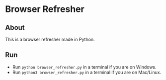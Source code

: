 # Browser Refresher

## About

This is a browser refresher made in Python.

## Run

- Run `python browser_refresher.py` in a terminal if you are on Windows.
- Run `python3 browser_refresher.py` in a terminal if you are on Mac/Linux.
